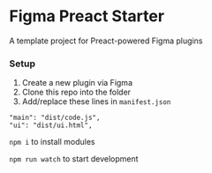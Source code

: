 # Figma Preact Starter

A template project for Preact-powered Figma plugins

### Setup

1. Create a new plugin via Figma
1. Clone this repo into the folder
1. Add/replace these lines in `manifest.json`

```
"main": "dist/code.js",
"ui": "dist/ui.html",
```

`npm i` to install modules

`npm run watch` to start development
